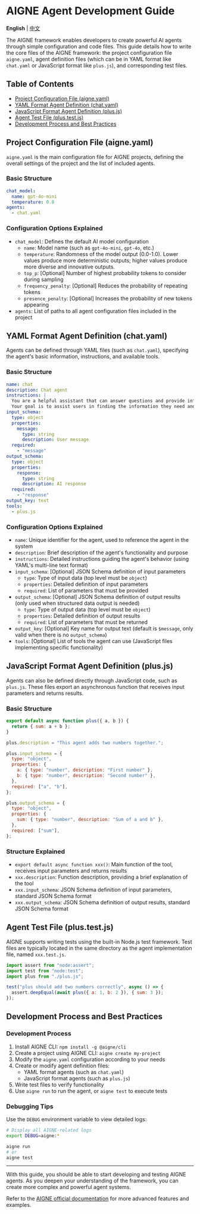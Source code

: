 # AIGNE Agent Development Guide

**English** | [中文](agent-development.zh.md)

The AIGNE framework enables developers to create powerful AI agents through simple configuration and code files. This guide details how to write the core files of the AIGNE framework: the project configuration file `aigne.yaml`, agent definition files (which can be in YAML format like `chat.yaml` or JavaScript format like `plus.js`), and corresponding test files.

## Table of Contents

- [Project Configuration File (aigne.yaml)](#project-configuration-file-aigneyaml)
- [YAML Format Agent Definition (chat.yaml)](#yaml-format-agent-definition-chatyaml)
- [JavaScript Format Agent Definition (plus.js)](#javascript-format-agent-definition-plusjs)
- [Agent Test File (plus.test.js)](#agent-test-file-plustestjs)
- [Development Process and Best Practices](#development-process-and-best-practices)

## Project Configuration File (aigne.yaml)

`aigne.yaml` is the main configuration file for AIGNE projects, defining the overall settings of the project and the list of included agents.

### Basic Structure

```yaml
chat_model:
  name: gpt-4o-mini
  temperature: 0.8
agents:
  - chat.yaml
```

### Configuration Options Explained

- `chat_model`: Defines the default AI model configuration
  - `name`: Model name (such as `gpt-4o-mini`, `gpt-4o`, etc.)
  - `temperature`: Randomness of the model output (0.0-1.0). Lower values produce more deterministic outputs; higher values produce more diverse and innovative outputs.
  - `top_p`: [Optional] Number of highest probability tokens to consider during sampling
  - `frequency_penalty`: [Optional] Reduces the probability of repeating tokens
  - `presence_penalty`: [Optional] Increases the probability of new tokens appearing
- `agents`: List of paths to all agent configuration files included in the project

## YAML Format Agent Definition (chat.yaml)

Agents can be defined through YAML files (such as `chat.yaml`), specifying the agent's basic information, instructions, and available tools.

### Basic Structure

```yaml
name: chat
description: Chat agent
instructions: |
  You are a helpful assistant that can answer questions and provide information on a wide range of topics.
  Your goal is to assist users in finding the information they need and to engage in friendly conversation.
input_schema:
  type: object
  properties:
    message:
      type: string
      description: User message
  required:
    - "message"
output_schema:
  type: object
  properties:
    response:
      type: string
      description: AI response
  required:
    - "response"
output_key: text
tools:
  - plus.js
```

### Configuration Options Explained

- `name`: Unique identifier for the agent, used to reference the agent in the system
- `description`: Brief description of the agent's functionality and purpose
- `instructions`: Detailed instructions guiding the agent's behavior (using YAML's multi-line text format)
- `input_schema`: [Optional] JSON Schema definition of input parameters
  - `type`: Type of input data (top level must be `object`)
  - `properties`: Detailed definition of input parameters
  - `required`: List of parameters that must be provided
- `output_schema`: [Optional] JSON Schema definition of output results (only used when structured data output is needed)
  - `type`: Type of output data (top level must be `object`)
  - `properties`: Detailed definition of output results
  - `required`: List of parameters that must be returned
- `output_key`: [Optional] Key name for output text (default is `$message`, only valid when there is no `output_schema`)
- `tools`: [Optional] List of tools the agent can use (JavaScript files implementing specific functionality)

## JavaScript Format Agent Definition (plus.js)

Agents can also be defined directly through JavaScript code, such as `plus.js`. These files export an asynchronous function that receives input parameters and returns results.

### Basic Structure

```javascript
export default async function plus({ a, b }) {
  return { sum: a + b };
}

plus.description = "This agent adds two numbers together.";

plus.input_schema = {
  type: "object",
  properties: {
    a: { type: "number", description: "First number" },
    b: { type: "number", description: "Second number" },
  },
  required: ["a", "b"],
};

plus.output_schema = {
  type: "object",
  properties: {
    sum: { type: "number", description: "Sum of a and b" },
  },
  required: ["sum"],
};
```

### Structure Explained

- `export default async function xxx()`: Main function of the tool, receives input parameters and returns results
- `xxx.description`: Function description, providing a brief explanation of the tool
- `xxx.input_schema`: JSON Schema definition of input parameters, standard JSON Schema format
- `xxx.output_schema`: JSON Schema definition of output results, standard JSON Schema format

## Agent Test File (plus.test.js)

AIGNE supports writing tests using the built-in Node.js test framework. Test files are typically located in the same directory as the agent implementation file, named `xxx.test.js`.

```javascript
import assert from "node:assert";
import test from "node:test";
import plus from "./plus.js";

test("plus should add two numbers correctly", async () => {
  assert.deepEqual(await plus({ a: 1, b: 2 }), { sum: 3 });
});
```

## Development Process and Best Practices

### Development Process

1. Install AIGNE CLI: `npm install -g @aigne/cli`
2. Create a project using AIGNE CLI: `aigne create my-project`
3. Modify the `aigne.yaml` configuration according to your needs
4. Create or modify agent definition files:
   - YAML format agents (such as `chat.yaml`)
   - JavaScript format agents (such as `plus.js`)
5. Write test files to verify functionality
6. Use `aigne run` to run the agent, or `aigne test` to execute tests

### Debugging Tips

Use the `DEBUG` environment variable to view detailed logs:

```bash
# Display all AIGNE-related logs
export DEBUG=aigne:*

aigne run
# or
aigne test
```

---

With this guide, you should be able to start developing and testing AIGNE agents. As you deepen your understanding of the framework, you can create more complex and powerful agent systems.

Refer to the [AIGNE official documentation](https://docs.aigne.io) for more advanced features and examples.
